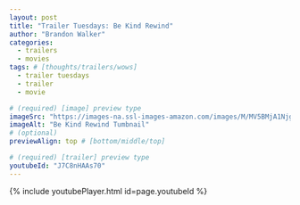 ```yaml
---
layout: post
title: "Trailer Tuesdays: Be Kind Rewind"
author: "Brandon Walker"
categories:
  - trailers
  - movies
tags: # [thoughts/trailers/wows]
  - trailer tuesdays
  - trailer
  - movie

# (required) [image] preview type
imageSrc: "https://images-na.ssl-images-amazon.com/images/M/MV5BMjA1Njg4NDkyNV5BMl5BanBnXkFtZTcwMTMxNDc1MQ@@._V1_.jpg"
imageAlt: "Be Kind Rewind Tumbnail"
# (optional)
previewAlign: top # [bottom/middle/top]

# (required) [trailer] preview type
youtubeId: "J7C8nHAAs70"
---
```


{% include youtubePlayer.html id=page.youtubeId %}

<br>
